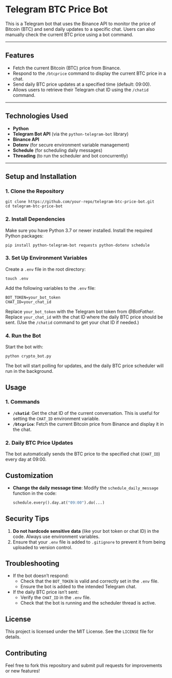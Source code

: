 # **Telegram BTC Price Bot**

This is a Telegram bot that uses the Binance API to monitor the price of Bitcoin (BTC) and send daily updates to a specific chat. Users can also manually check the current BTC price using a bot command.

---

## **Features**
- Fetch the current Bitcoin (BTC) price from Binance.
- Respond to the `/btcprice` command to display the current BTC price in a chat.
- Send daily BTC price updates at a specified time (default: 09:00).
- Allows users to retrieve their Telegram chat ID using the `/chatid` command.
---

## **Technologies Used**
- **Python**
- **Telegram Bot API** (via the `python-telegram-bot` library)
- **Binance API**
- **Dotenv** (for secure environment variable management)
- **Schedule** (for scheduling daily messages)
- **Threading** (to run the scheduler and bot concurrently)

---

## **Setup and Installation**

### **1. Clone the Repository**
```
git clone https://github.com/your-repo/telegram-btc-price-bot.git
cd telegram-btc-price-bot
```
### **2. Install Dependencies**
Make sure you have Python 3.7 or newer installed. Install the required Python packages:
```
pip install python-telegram-bot requests python-dotenv schedule
```
### **3. Set Up Environment Variables**
Create a `.env` file in the root directory:
```
touch .env
``` 
Add the following variables to the `.env` file:
```
BOT_TOKEN=your_bot_token
CHAT_ID=your_chat_id
```
Replace `your_bot_token` with the Telegram bot token from *@BotFather*.
Replace `your_chat_id` with the chat ID where the daily BTC price should be sent. (Use the `/chatid` command to get your chat ID if needed.)

### **4. Run the Bot**
Start the bot with:

```
python crypto_bot.py
```
The bot will start polling for updates, and the daily BTC price scheduler will run in the background.

## **Usage**

### **1. Commands**
- **`/chatid`**: Get the chat ID of the current conversation. This is useful for setting the `CHAT_ID` environment variable.
- **`/btcprice`**: Fetch the current Bitcoin price from Binance and display it in the chat.

### **2. Daily BTC Price Updates**
The bot automatically sends the BTC price to the specified chat (`CHAT_ID`) every day at 09:00.

## **Customization**
- **Change the daily message time**:
   Modify the `schedule_daily_message` function in the code:
   ```python
   schedule.every().day.at("09:00").do(...)
   ```

## **Security Tips**
1. **Do not hardcode sensitive data** (like your bot token or chat ID) in the code. Always use environment variables.
2. Ensure that your `.env` file is added to `.gitignore` to prevent it from being uploaded to version control.
## **Troubleshooting**
- If the bot doesn’t respond:
   - Check that the `BOT_TOKEN` is valid and correctly set in the `.env` file.
   - Ensure the bot is added to the intended Telegram chat.
- If the daily BTC price isn’t sent:
   - Verify the `CHAT_ID` in the `.env` file.
   - Check that the bot is running and the scheduler thread is active.

## **License**
This project is licensed under the MIT License. See the `LICENSE` file for details.

## **Contributing**
Feel free to fork this repository and submit pull requests for improvements or new features!


